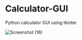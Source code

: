# Calculator-GUI
Python calculator GUI using tkinter

![Screenshot (16)](https://user-images.githubusercontent.com/44894784/173103063-7381aa45-d735-4743-96c2-3cdb41a659cb.png)
